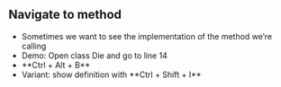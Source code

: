 ##  Navigate to method

- Sometimes we want to see the implementation of the method we&#x2019;re calling
- <!-- .element: class="fragment" --> Demo: Open class Die and go to line 14
- <!-- .element: class="fragment" --> **Ctrl + Alt + B**
- <!-- .element: class="fragment" --> Variant: show definition with **Ctrl + Shift + I**
